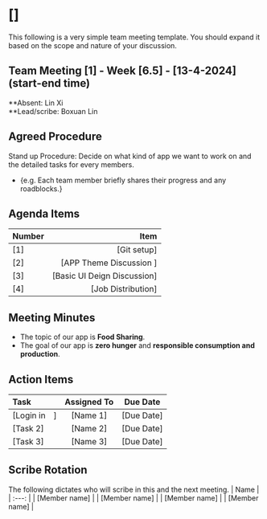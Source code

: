 # []
This following is a very simple team meeting template. You should expand it based on the scope and nature of your discussion.

## Team Meeting [1] - Week [6.5] - [13-4-2024] (start-end time)
**Absent: Lin Xi
<br>
**Lead/scribe: Boxuan Lin 

## Agreed Procedure
Stand up Procedure: Decide on what kind of app we want to work on and the detailed tasks for every members.
- {e.g. Each team member briefly shares their progress and any roadblocks.}


## Agenda Items
| Number   |        Item |
|:---------|------------:|
|    [1]   | [Git setup] |
|    [2]   | [APP Theme Discussion ] |
|    [3]   | [Basic UI Deign Discussion] |
|    [4]   | [Job Distribution] |

## Meeting Minutes
- The topic of our app is **Food Sharing**.
- The goal of our app is **zero hunger** and **responsible consumption and production**.


## Action Items
| Task                                   | Assigned To |  Due Date  |
|:---------------------------------------|:-----------:|:----------:|
| [Login in　]                               |  [Name 1]   | [Due Date] |
| [Task 2]                               |  [Name 2]   | [Due Date] |
| [Task 3]                               |  [Name 3]   | [Due Date] |



## Scribe Rotation
The following dictates who will scribe in this and the next meeting.
| Name |
| :---: |
| [Member name] |
| [Member name] |
| [Member name] |
| [Member name] |
